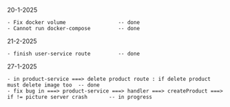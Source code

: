 20-1-2025

    - Fix docker volume                 -- done
    - Cannot run docker-compose         -- done

21-2-2025

    - finish user-service route         -- done
    
27-1-2025

    - in product-service ===> delete product route : if delete product must delete image too  -- done
    - fix bug in ===> product-service ===> handler ===> createProduct ===> if != picture server crash       -- in progress